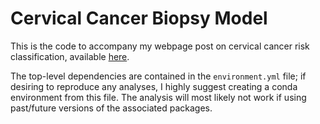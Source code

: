 # Cervical Cancer Biopsy Model

This is the code to accompany my webpage post on cervical cancer risk classification, available [here](https://jmniehaus.github.io/cervical.html). 

The top-level dependencies are contained in the `environment.yml` file; if desiring to reproduce any analyses, I highly suggest creating a conda environment from this file. The analysis will most likely not work if using past/future versions of the associated packages.


